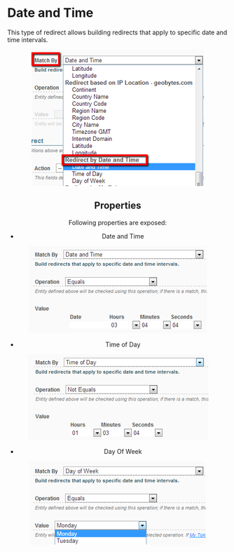 # Date and Time

This type of redirect allows building redirects that apply to specific date and time intervals.

<div style="text-align:center">

![](../assets/redirect-by-date-and-time.png)

</dv>

## Properties

Following properties are exposed:

* Date and Time

<div style="text-align:center">

![](../assets/match-by-date-and-time.png)

</dv>

* Time of Day

<div style="text-align:center">

![](../assets/match-by-time-of-day.png)

</dv>

* Day Of Week

<div style="text-align:center">

![](../assets/match-by-day-of-week.png)

</dv>
